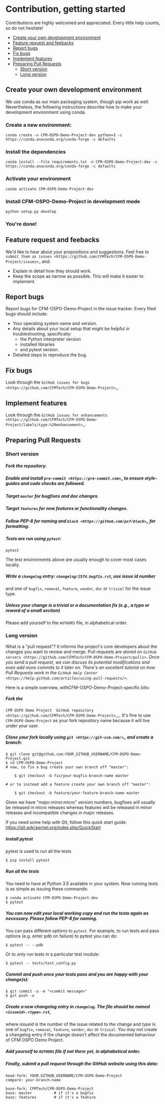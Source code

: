 # Contribution, getting started
Contributions are highly welcomed and appreciated.  Every little help counts,
so do not hesitate!

  * [Create your own development environment](#create-your-own-development-environment)
  * [Feature request and feebacks](#feature-request-and-feebacks)
  * [Report bugs](#report-bugs)
  * [Fix bugs](#fix-bugs)
  * [Implement features](#implement-features)
  * [Preparing Pull Requests](#preparing-pull-requests)
     + [Short version](#short-version)
     + [Long version](#long-version)


## Create your own development environment
We use conda as our main packaging system, though pip work as well. Nevertheless, 
the following instructions describe how to make your development environment using conda.

### Create a new environment:

    conda create -n CFM-OSPO-Demo-Project-dev python=3 -c https://conda.anaconda.org/conda-forge -c defaults
    
### Install the dependencies

    conda install --file requirements.txt -n CFM-OSPO-Demo-Project-dev -c https://conda.anaconda.org/conda-forge -c defaults
    
### Activate your environment

    conda activate CFM-OSPO-Demo-Project-dev

### Install CFM-OSPO-Demo-Project in development mode

    python setup.py develop

### You're done!



## Feature request and feebacks

We'd like to hear about your propositions and suggestions. Feel free to
`submit them as issues <https://github.com/CFMTech/CFM-OSPO-Demo-Project/issues>`_ and:

* Explain in detail how they should work.
* Keep the scope as narrow as possible.  This will make it easier to implement.


## Report bugs
Report bugs for CFM-OSPO-Demo-Project in the issue tracker. Every filed bugs should include:
 * Your operating system name and version.
 * Any details about your local setup that might be helpful in troubleshooting, specifically:
    * the Python interpreter version
    * installed libraries
    * and pytest version.
 * Detailed steps to reproduce the bug.

## Fix bugs

Look through the `GitHub issues for bugs <https://github.com/CFMTech/CFM-OSPO-Demo-Project>`_.


## Implement features
Look through the `GitHub issues for enhancements <https://github.com/CFMTech/CFM-OSPO-Demo-Project/labels/type:%20enhancement>`_.

## Preparing Pull Requests
### Short version
##### Fork the repository.
##### Enable and install `pre-commit <https://pre-commit.com>`_ to ensure style-guides and code checks are followed.
##### Target ``master`` for bugfixes and doc changes.
##### Target ``features`` for new features or functionality changes.
##### Follow **PEP-8** for naming and `black <https://github.com/psf/black>`_ for formatting.
##### Tests are run using ``pytest``:

    pytest

   The test environments above are usually enough to cover most cases locally.

##### Write a ``changelog`` entry: ``changelog/2574.bugfix.rst``, use issue id number
   and one of ``bugfix``, ``removal``, ``feature``, ``vendor``, ``doc`` or
   ``trivial`` for the issue type.
##### Unless your change is a trivial or a documentation fix (e.g., a typo or reword of a small section)
   Please add yourself to the ``AUTHORS`` file, in alphabetical order.


### Long version
What is a "pull request"?  It informs the project's core developers about the
changes you want to review and merge.  Pull requests are stored on
`GitHub servers <https://github.com/CFMTech/CFM-OSPO-Demo-Project/pulls>`_.
Once you send a pull request, we can discuss its potential modifications and
even add more commits to it later on. There's an excellent tutorial on how Pull
Requests work in the
`GitHub Help Center <https://help.github.com/articles/using-pull-requests/>`_.

Here is a simple overview, withCFM-OSPO-Demo-Project-specific bits:

##### Fork the
   `CFM OSPO Demo Project  GitHub repository <https://github.com/CFMTech/CFM-OSPO-Demo-Project>`__.  It's
   fine to use ``CFM-OSPO-Demo-Project`` as your fork repository name because it will live under your user.

##### Clone your fork locally using `git <https://git-scm.com/>`_ and create a branch:

    $ git clone git@github.com:YOUR_GITHUB_USERNAME/CFM-OSPO-Demo-Project.git
    $ cd CFM-OSPO-Demo-Project
    # now, to fix a bug create your own branch off "master":

        $ git checkout -b fix/your-bugfix-branch-name master

    # or to instead add a feature create your own branch off "master":

        $ git checkout -b feature/your-feature-branch-name master

   Given we have "major.minor.micro" version numbers, bugfixes will usually
   be released in micro releases whereas features will be released in
   minor releases and incompatible changes in major releases.

   If you need some help with Git, follow this quick start
   guide: https://git.wiki.kernel.org/index.php/QuickStart

##### Install pytest

   pytest is used to run all the tests
   
    $ pip install pytest

##### Run all the tests

   You need to have at Python 3.5 available in your system.  Now running tests is as simple as issuing these commands:

    $ conda activate CFM-OSPO-Demo-Project-dev
    $ pytest

##### You can now edit your local working copy and run the tests again as necessary. Please follow PEP-8 for naming.

   You can pass different options to ``pytest``. For example, to run tests and pass options (e.g. enter pdb on failure) to pytest you can do:

    $ pytest -- --pdb

   Or to only run tests in a particular test module:

    $ pytest -- tests/test_config.py


##### Commit and push once your tests pass and you are happy with your change(s):

    $ git commit -a -m "<commit message>"
    $ git push -u

##### Create a new changelog entry in ``changelog``. The file should be named ``<issueid>.<type>.rst``,
   where *issueid* is the number of the issue related to the change and *type* is one of
   ``bugfix``, ``removal``, ``feature``, ``vendor``, ``doc`` or ``trivial``. You may not create a
   changelog entry if the change doesn't affect the documented behaviour of CFM OSPO Demo Project.

##### Add yourself to ``AUTHORS`` file if not there yet, in alphabetical order.

##### Finally, submit a pull request through the GitHub website using this data:

    head-fork: YOUR_GITHUB_USERNAME/CFM-OSPO-Demo-Project
    compare: your-branch-name

    base-fork: CFMTech/CFM-OSPO-Demo-Project
    base: master          # if it's a bugfix
    base: features        # if it's a feature

